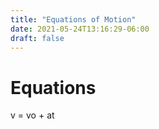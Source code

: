 ```yaml
---
title: "Equations of Motion"
date: 2021-05-24T13:16:29-06:00
draft: false
---
```


# Equations
v = vo + at

